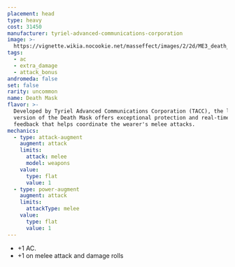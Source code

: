 ```yaml
---
placement: head
type: heavy
cost: 31450
manufacturer: tyriel-advanced-communications-corporation
image: >-
  https://vignette.wikia.nocookie.net/masseffect/images/2/2d/ME3_death_mask.png/revision/latest?cb=20120312190621
tags:
  - ac
  - extra_damage
  - attack_bonus
andromeda: false
set: false
rarity: uncommon
name: Death Mask
flavor: >-
  Developed by Tyriel Advanced Communications Corporation (TACC), the latest
  version of the Death Mask offers exceptional protection and real-time data
  feedback that helps coordinate the wearer's melee attacks.
mechanics:
  - type: attack-augment
    augment: attack
    limits:
      attack: melee
      model: weapons
    value:
      type: flat
      value: 1
  - type: power-augment
    augment: attack
    limits:
      attackType: melee
    value:
      type: flat
      value: 1
---
```

- +1 AC.
- +1 on melee attack and damage rolls
